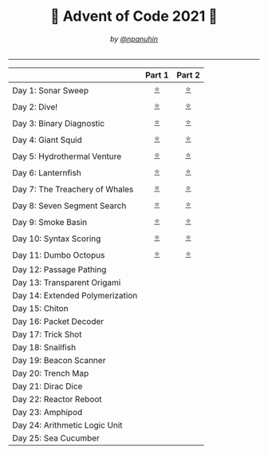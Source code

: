 <h1 align="center">🎄 Advent of Code 2021 🎄</h1>
<h6 align="center">by <a href="https://github.com/npanuhin">@npanuhin</a></h6>

<!-- <div align="center">
    <img src="../docs/2021/AoC.min.svg">
</div> -->

---

<!-- Solved table start -->
|                                  |          Part 1           |          Part 2          |
|----------------------------------|:-------------------------:|:------------------------:|
|  Day 1: Sonar Sweep              | [⭐](./Day%2001/part1.py) | [⭐](./Day%2001/part2.py) |
|  Day 2: Dive!                    | [⭐](./Day%2002/part1.py) | [⭐](./Day%2002/part2.py) |
|  Day 3: Binary Diagnostic        | [⭐](./Day%2003/part1.py) | [⭐](./Day%2003/part2.py) |
|  Day 4: Giant Squid              | [⭐](./Day%2004/part1.py) | [⭐](./Day%2004/part2.py) |
|  Day 5: Hydrothermal Venture     | [⭐](./Day%2005/part1.py) | [⭐](./Day%2005/part2.py) |
|  Day 6: Lanternfish              | [⭐](./Day%2006/part1.py) | [⭐](./Day%2006/part2.py) |
|  Day 7: The Treachery of Whales  | [⭐](./Day%2007/part1.py) | [⭐](./Day%2007/part2.py) |
|  Day 8: Seven Segment Search     | [⭐](./Day%2008/part1.py) | [⭐](./Day%2008/part2.py) |
|  Day 9: Smoke Basin              | [⭐](./Day%2009/part1.py) | [⭐](./Day%2009/part2.py) |
|  Day 10: Syntax Scoring          | [⭐](./Day%2010/part1.py) | [⭐](./Day%2010/part2.py) |
|  Day 11: Dumbo Octopus           | [⭐](./Day%2011/part1.py) | [⭐](./Day%2011/part2.py) |
|  Day 12: Passage Pathing         |                           |                          |
|  Day 13: Transparent Origami     |                           |                          |
|  Day 14: Extended Polymerization |                           |                          |
|  Day 15: Chiton                  |                           |                          |
|  Day 16: Packet Decoder          |                           |                          |
|  Day 17: Trick Shot              |                           |                          |
|  Day 18: Snailfish               |                           |                          |
|  Day 19: Beacon Scanner          |                           |                          |
|  Day 20: Trench Map              |                           |                          |
|  Day 21: Dirac Dice              |                           |                          |
|  Day 22: Reactor Reboot          |                           |                          |
|  Day 23: Amphipod                |                           |                          |
|  Day 24: Arithmetic Logic Unit   |                           |                          |
|  Day 25: Sea Cucumber            |                           |                          |
<!-- Solved table end -->

<!-- |                                               |                           |                          |
|  Total:                                       |           25/25           |          25/25           | -->
